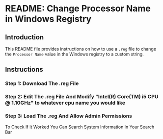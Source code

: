 # README: Change Processor Name in Windows Registry

## Introduction
This README file provides instructions on how to use a `.reg` file to change the `Processor Name` value in the Windows registry to a custom string.

## Instructions

### Step 1: Download The .reg File

### Step 2: Edit The .reg File And Modify "Intel(R) Core(TM) i5 CPU @ 1.10GHz" to whatever cpu name you would like

### Step 3: Load The .reg And Allow Admin Permissions

To Check If It Worked You Can Search System Information In Your Search Bar
